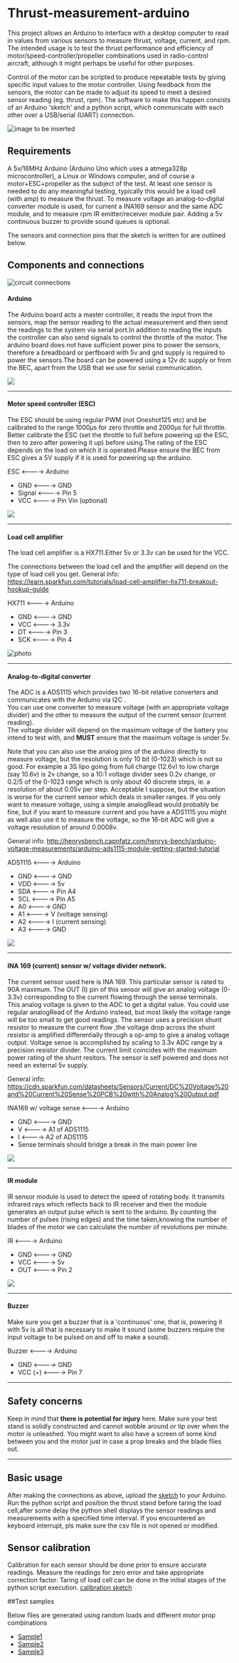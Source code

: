 # Thrust-measurement-arduino

This project allows an Arduino to interface with a desktop computer to read in values from various sensors to measure thrust, voltage, current, and rpm. The intended usage is to test the thrust performance and efficiency of motor/speed-controller/propeller combinations used in radio-control aircraft, although it might perhaps be useful for other purposes.

Control of the motor can be scripted to produce repeatable tests by giving specific input values to the motor controller. Using feedback from the sensors, the motor can be made to adjust its speed to meet a desired sensor reading (eg. thrust, rpm). The software to make this happen consists of an Arduino 'sketch' and a python script, which communicate with each other over a USB/serial (UART) connection. 

![image to be inserted]()

## Requirements

A 5v/16MHz Arduino (Arduino Uno which uses a atmega328p microcontroller), a Linux or Windows computer, and of course a motor+ESC+propeller as the subject of the test. At least one sensor is needed to do any meaningful testing, typically this would be a load cell (with amp) to measure the thrust. To measure voltage an analog-to-digital converter module is used, for current a INA169 sensor and the same ADC module, and to measure rpm IR emitter/receiver module pair. Adding a 5v continuous buzzer to provide sound queues is optional.

The sensors and connection pins that the sketch is written for are outlined below. 

## Components and connections

![circuit connections](Circuit%20diagram.png)
#### Arduino

The Arduino board acts a master controller, it reads the input from the sensors, map the sensor reading to the actual measurement and then send the readings to the system via serial port.In addition to reading the inputs the controller can also send signals to control the throttle of the motor.
The arduino board does not have sufficient power pins to power the sensors, therefore a breadboard or perfboard with 5v and gnd supply is required to power the sensors.The board can be powered using a 12v dc supply or from the BEC, apart from the USB that we use for serial communication.

![](https://store-cdn.arduino.cc/usa/catalog/product/cache/1/image/520x330/604a3538c15e081937dbfbd20aa60aad/a/0/a000066_featured_5.jpg)

---
#### Motor speed controller (ESC)
The ESC should be using regular PWM (not Oneshot125 etc) and be calibrated to the range 1000μs for zero throttle and 2000μs for full throttle. Better calibrate the ESC (set the throttle to full before powering up the ESC, then to zero after powering it up) before using.The rating of the ESC depends on the load on which it is operated.Please ensure the BEC from ESC gives a 5V supply if it is used for powering up the arduino.  
  
ESC <----> Arduino
- GND     <----> GND
- Signal     <----> Pin 5
- VCC     <----> Pin Vin (optional)

![](https://cdn-global-hk.hobbyking.com/media/catalog/product/cache/1/image/660x415/17f82f742ffe127f42dca9de82fb58b1/3/7/37947.jpg)

---
#### Load cell amplifier
The load cell amplifier is a HX711.Either 5v or 3.3v can be used for the VCC.  

The connections between the load cell and the amplifier will depend on the type of load cell you get.
General info: https://learn.sparkfun.com/tutorials/load-cell-amplifier-hx711-breakout-hookup-guide  

HX711 <----> Arduino
- GND    <---->      GND
- VCC    <---->      3.3v
- DT     <---->      Pin 3
- SCK    <---->      Pin 4

![photo](https://duino4projects.com/wp-content/uploads/2017/03/HX711-weight-sensor-module.jpg)


---
#### Analog-to-digital converter
The ADC is a ADS1115 which provides two 16-bit relative converters and communicates with the Arduino via I2C .  
You can use one converter to measure voltage (with an appropriate voltage divider) and the other to measure the output of the current sensor (current reading).  
The voltage divider will depend on the maximum voltage of the battery you intend to test with, and **MUST** ensure that the maximum voltage is under 5v. 

  
Note that you can also use the analog pins of the arduino directly to measure voltage, but the resolution is only 10 bit (0-1023) which is not so good. For example a 3S lipo going from full charge (12.6v) to low charge (say 10.6v) is 2v change, so a 10:1 voltage divider sees 0.2v change, or 0.2/5 of the 0-1023 range which is only about 40 discrete steps, ie. a resolution of about 0.05v per step. Acceptable I suppose, but the situation is worse for the current sensor which deals in smaller ranges. If you only want to measure voltage, using a simple analogRead would probably be fine, but if you want to measure current and you have a ADS1115 you might as well also use it to measure the voltage, so the 16-bit ADC will give a voltage resolution of around 0.0008v.

General info: http://henrysbench.capnfatz.com/henrys-bench/arduino-voltage-measurements/arduino-ads1115-module-getting-started-tutorial

ADS1115 <----> Arduino
- GND     <---->       GND
- VDD     <---->       5v
- SDA     <---->       Pin A4
- SCL     <---->       Pin A5
- A0      <---->       GND
- A1     <---->        V (voltage sensing)
- A2     <---->        I (current sensing)
- A3     <---->        GND

![](https://external-content.duckduckgo.com/iu/?u=http%3A%2F%2Fthecodeprogram.com%2Fimg%2Fcontents%2F2019%2F11%2Fads1115.jpg&f=1&nofb=1)

---
#### INA 169 (current) sensor w/ voltage divider network.
The current sensor used here is INA 169. 
This particular sensor is rated to 90A maximum. The OUT (I) pin of this sensor will give an analog voltage (0-3.3v) corresponding to the current flowing through the sense terminals. This analog voltage is given to the ADC to get a digital value. You could use regular analogRead of the Arduino instead, but most likely the voltage range will be too small to get good readings.
The sensor uses a precision shunt resistor to measure the current flow ,the voltage drop across the shunt resistor is amplified differentially through a op-amp to give a analog voltage output.
Voltage sense is accomplished by scaling to 3.3v ADC range by a precision resistor divider.
The current limit coincides with the maximum power rating of the shunt resitors.
The sensor is self powered and does not need an external 5v supply.

General info: https://cdn.sparkfun.com/datasheets/Sensors/Current/DC%20Voltage%20and%20Current%20Sense%20PCB%20with%20Analog%20Output.pdf

INA169 w/ voltage sense <----> Arduino
- GND     <---->      GND
- V       <---->      A1 of ADS1115
- I       <---->      A2 of ADS1115 
- Sense terminals should bridge a break in the main power line

![](http://rctimer.com/images/goods/20160530/e81d88bd0367b48a.jpg)

---
#### IR module
IR sensor module is used to detect the speed of rotating body. It transmits infrared rays which reflects back to IR receiver and then the module generates an output pulse which is sent to the arduino.
By counting the number of pulses (rising edges) and the time taken,knowing the number of blades of the motor we can calculate the number of revolutions per minute.

IR <----> Arduino
- GND       <---->   GND
- VCC       <---->   5v
- OUT       <---->   Pin 2 

![](https://aws.robu.in/wp-content/uploads/2016/01/61SOZwskhnL._SY355_.jpg)

--- 
#### Buzzer
Make sure you get a buzzer that is a 'continuous' one, that is, powering it with 5v is all that is necessary to make it sound (some buzzers require the input voltage to be pulsed on and off to make a sound).  

Buzzer <----> Arduino
- GND    <---->      GND
- VCC (+)    <---->      Pin 7

--- 

## Safety concerns
Keep in mind that **there is potential for injury** here. 
Make sure your test stand is solidly constructed and cannot wobble around or tip over when the motor is unleashed. You might want to also have a screen of some kind between you and the motor just in case a prop breaks and the blade flies out.

---

## Basic usage

After making the connections as above, upload the [sketch](rpm_thrust.ino) to your Arduino.  
Run the python script and  position the thrust stand before taring the load cell,after some delay the python shell displays the sensor readings and measurements with a specified time interval.
If you encountered an keyboard interrupt, pls make sure the csv file is not opened or modified.


## Sensor calibration
Calibration for each sensor should be done prior to ensure accurate readings. Measure the readings for zero error and take appropriate correction factor.
Taring of load cell can be done in the initial stages of the python script execution.
[calibration sketch](thrust_measurement_calibration/thrust_measurement_calibration.ino)


##Test samples

Below files are generated using random loads and different motor prop combinations
- [Sample1](thrust%20setup%2027_02_2020%20test1_avioncs_2830kv_1045.csv)
- [Sample2](thrust%20setup%2027_02_2020%20test2_avioncs_2830kv_1045.csv)
- [Sample3](thrust%20setup%2027_02_2020%20test3_avioncs_2830kv_1105.csv)
